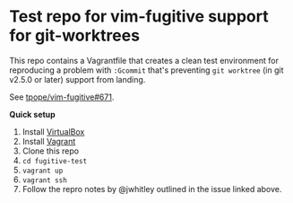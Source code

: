 # Test repo for vim-fugitive support for git-worktrees

This repo contains a Vagrantfile that creates a clean test environment for
reproducing a problem with `:Gcommit` that's preventing `git worktree` (in git
v2.5.0 or later) support from landing.

See [tpope/vim-fugitive#671](https://github.com/tpope/vim-fugitive/pull/671).

**Quick setup**

1.  Install [VirtualBox](https://www.virtualbox.org/)
2.  Install [Vagrant](https://www.vagrantup.com/)
3.  Clone this repo
4.  `cd fugitive-test`
5.  `vagrant up`
6.  `vagrant ssh`
7.  Follow the repro notes by @jwhitley outlined in the issue linked above.
